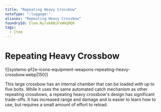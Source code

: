 ```yaml
---
title: "Repeating Heavy Crossbow"
noteType: ":luggage:"
aliases: "Repeating Heavy Crossbow"
foundryId: Item.NylvKANiFxWHqMQ0
tags:
  - Item
---
```


# Repeating Heavy Crossbow
![[systems-pf2e-icons-equipment-weapons-repeating-heavy-crossbow.webp|150]]

This large crossbow has an internal chamber that can be loaded with up to five bolts. While it uses the same automated catch mechanism as other repeating crossbows, a repeating heavy crossbow's design has significant trade-offs. It has increased range and damage and is easier to learn how to use, but requires a small amount of effort to reload.

